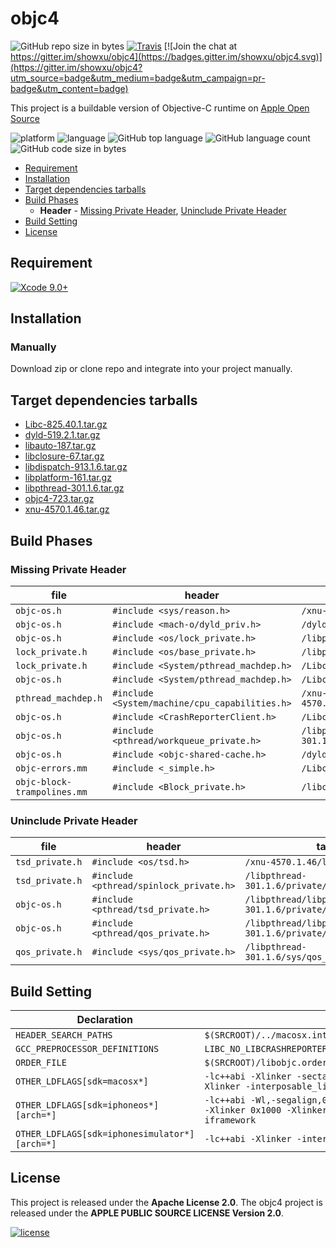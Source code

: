 
# objc4 

![GitHub repo size in bytes](https://img.shields.io/github/repo-size/showxu/objc4.svg?colorB=24292e&style=flat) 
[![Travis](https://img.shields.io/travis/showxu/objc4.svg?style=flat)](https://www.travis-ci.org/showxu/objc4)
[![Join the chat at https://gitter.im/showxu/objc4](https://badges.gitter.im/showxu/objc4.svg)](https://gitter.im/showxu/objc4?utm_source=badge&utm_medium=badge&utm_campaign=pr-badge&utm_content=badge)

This project is a buildable version of Objective-C runtime on [Apple Open Source](https://opensource.apple.com/tarballs/objc4/)

![platform](https://img.shields.io/badge/platform-macOS%20%7C%20Windows-orange.svg)
![language](https://img.shields.io/badge/language-C%20%7C%20Objective--C%2B%2B-ff69b4.svg?colorB=6866fb&label=main%20language)
![GitHub top language](https://img.shields.io/github/languages/top/showxu/objc4.svg?colorB=6866fb)
![GitHub language count](https://img.shields.io/github/languages/count/showxu/objc4.svg?colorB=28b9fe)
![GitHub code size in bytes](https://img.shields.io/github/languages/code-size/showxu/objc4.svg?colorB=28b9fe)

- [Requirement](#requirement)
- [Installation](#installation)
- [Target dependencies tarballs](#target-dependencies-tarballs)
- [Build Phases](#build-phases)
    - **Header** - [Missing Private Header](#missing-private-header), [Uninclude Private Header](#uninclude-private-header)
- [Build Setting](#build-setting)
- [License](#license)


## Requirement

[![Xcode 9.0+](https://img.shields.io/badge/Xcode-9.0%2B-blue.svg?colorA=3caefc&colorB=24292e)](https://developer.apple.com/xcode/)

## Installation

### Manually

Download zip or clone repo and integrate into your project manually.

## Target dependencies tarballs

- [Libc-825.40.1.tar.gz](https://opensource.apple.com/tarballs/Libc/Libc-825.24.tar.gz)
- [dyld-519.2.1.tar.gz](https://opensource.apple.com/tarballs/dyld/dyld-519.2.1.tar.gz)
- [libauto-187.tar.gz](https://opensource.apple.com/tarballs/libauto/libauto-187.tar.gz)
- [libclosure-67.tar.gz](https://opensource.apple.com/tarballs/libclosure/libclosure-67.tar.gz)
- [libdispatch-913.1.6.tar.gz](https://opensource.apple.com/tarballs/libdispatch/libdispatch-913.1.6.tar.gz)
- [libplatform-161.tar.gz](https://opensource.apple.com/tarballs/libplatform/libplatform-161.tar.gz)
- [libpthread-301.1.6.tar.gz](https://opensource.apple.com/tarballs/libpthread/libpthread-301.1.6.tar.gz)
- [objc4-723.tar.gz](https://opensource.apple.com/tarballs/objc4/objc4-723.tar.gz)
- [xnu-4570.1.46.tar.gz](https://opensource.apple.com/tarballs/xnu/xnu-4570.1.46.tar.gz)


## Build Phases

### Missing Private Header 

| file | header | tarball |
|------|--------|---------|
| `objc-os.h` | `#include <sys/reason.h>` | `/xnu-4570.1.46/bsd/sys/reason.h` |
| `objc-os.h` | `#include <mach-o/dyld_priv.h>` | `/dyld-519.2.1/include/mach-o/dyld_priv.h` |
| `objc-os.h` | `#include <os/lock_private.h>` | `/libplatform-161/private/os/lock_private.h` |
| `lock_private.h` | `#include <os/base_private.h>` | `/libplatform-161/private/os/base_private.h` |
| `lock_private.h` | `#include <System/pthread_machdep.h>` | `/Libc-825.24/pthreads/pthread_machdep.h` |
| `objc-os.h` | `#include <System/pthread_machdep.h>` | `/Libc-825.24/pthreads/pthread_machdep.h` |
| `pthread_machdep.h` | `#include <System/machine/cpu_capabilities.h>` | `/xnu-4570.1.46/osfmk/machine/cpu_capabilities.h` |
| `objc-os.h` | `#include <CrashReporterClient.h>` | `/Libc-825.24/include/CrashReporterClient.h` | 
| `objc-os.h` | `#include <pthread/workqueue_private.h>` | `/libpthread-301.1.6/private/workqueue_private.h` | 
| `objc-os.h` | `#include <objc-shared-cache.h>` | `/dyld-519.2.1/include/objc-shared-cache.h` | 
| `objc-errors.mm` | `#include <_simple.h>` | `/Libc-825.24/gen/_simple.h` | 
| `objc-block-trampolines.mm` | `#include <Block_private.h>` | `/libclosure-67/Block_private.h` |


### Uninclude Private Header 

| file | header | tarball |
|------|--------|---------|
| `tsd_private.h` | `#include <os/tsd.h>` | `/xnu-4570.1.46/libsyscall/os/tsd.h` |
| `tsd_private.h`| `#include <pthread/spinlock_private.h>` | `/libpthread-301.1.6/private/spinlock_private.h` |
| `objc-os.h` | `#include <pthread/tsd_private.h>` | `/libpthread/libpthread-301.1.6/private/tsd_private.h` |
| `objc-os.h` | `#include <pthread/qos_private.h>` | `/libpthread/libpthread-301.1.6/private/qos_private.h` |
| `qos_private.h` | `#include <sys/qos_private.h>`  | `/libpthread-301.1.6/sys/qos_private.h` |


## Build Setting

| Declaration | Value |
|-------------|-------|
| `HEADER_SEARCH_PATHS` | `$(SRCROOT)/../macosx.internal/System/Library/Frameworks/System.framework/PrivateHeaders` |
| `GCC_PREPROCESSOR_DEFINITIONS` | `LIBC_NO_LIBCRASHREPORTERCLIENT` |
| `ORDER_FILE` | `$(SRCROOT)/libobjc.order` |
| `OTHER_LDFLAGS[sdk=macosx*]` | `-lc++abi -Xlinker -sectalign -Xlinker __DATA -Xlinker __objc_data -Xlinker 0x1000 -Xlinker -interposable_list -Xlinker interposable.txt` |
| `OTHER_LDFLAGS[sdk=iphoneos*][arch=*]` | `-lc++abi -Wl,-segalign,0x4000 -Xlinker -sectalign -Xlinker __DATA -Xlinker __objc_data -Xlinker 0x1000 -Xlinker -interposable_list -Xlinker interposable.txt -isystem -iframework` |
| `OTHER_LDFLAGS[sdk=iphonesimulator*][arch=*]` | `-lc++abi -Xlinker -interposable_list -Xlinker interposable.txt` |


## License 

This project is released under the **Apache License 2.0**. The objc4 project is released under the **APPLE PUBLIC SOURCE LICENSE Version 2.0**.

[![license](https://img.shields.io/github/license/showxu/objc4.svg?colorA=24292e&colorB=24292e&style=flat)](https://github.com/showxu/objc4/blob/master/LICENSE)

